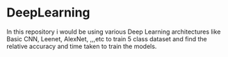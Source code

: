 # DeepLearning
In this repository i would be using various Deep Learning architectures like Basic CNN, Leenet, AlexNet, ,,,etc to train 5 class dataset and find the relative accuracy and time taken to train the models.
